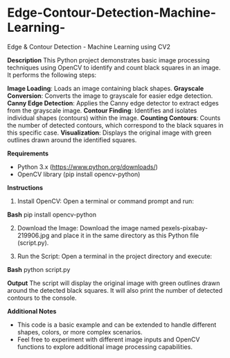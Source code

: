# Edge-Contour-Detection-Machine-Learning-
Edge &amp; Contour Detection - Machine Learning using CV2

**Description**
This Python project demonstrates basic image processing techniques using OpenCV to identify and count black squares in an image. It performs the following steps:

**Image Loading**: Loads an image containing black shapes.
**Grayscale Conversion**: Converts the image to grayscale for easier edge detection.
**Canny Edge Detection**: Applies the Canny edge detector to extract edges from the grayscale image.
**Contour Finding**: Identifies and isolates individual shapes (contours) within the image.
**Counting Contours**: Counts the number of detected contours, which correspond to the black squares in this specific case.
**Visualization**: Displays the original image with green outlines drawn around the identified squares.

**Requirements**
  - Python 3.x (https://www.python.org/downloads/)
  - OpenCV library (pip install opencv-python)

**Instructions**
1. Install OpenCV: Open a terminal or command prompt and run:

**Bash**
pip install opencv-python

2. Download the Image: Download the image named pexels-pixabay-219906.jpg and place it in the same directory as this Python file (script.py).

3. Run the Script: Open a terminal in the project directory and execute:

**Bash**
python script.py

**Output**
The script will display the original image with green outlines drawn around the detected black squares. It will also print the number of detected contours to the console.

**Additional Notes**
 - This code is a basic example and can be extended to handle different shapes, colors, or more complex scenarios.
 - Feel free to experiment with different image inputs and OpenCV functions to explore additional image processing capabilities.
